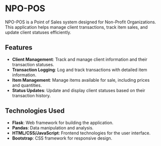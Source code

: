 # NPO-POS

NPO-POS is a Point of Sales system designed for Non-Profit Organizations. This application helps manage client transactions, track item sales, and update client statuses efficiently.

## Features

- **Client Management**: Track and manage client information and their transaction statuses.
- **Transaction Logging**: Log and track transactions with detailed item information.
- **Item Management**: Manage items available for sale, including prices and quantities.
- **Status Updates**: Update and display client statuses based on their transaction history.

## Technologies Used

- **Flask**: Web framework for building the application.
- **Pandas**: Data manipulation and analysis.
- **HTML/CSS/JavaScript**: Frontend technologies for the user interface.
- **Bootstrap**: CSS framework for responsive design.
